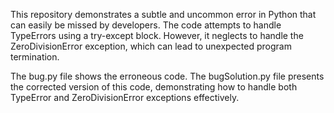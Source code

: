This repository demonstrates a subtle and uncommon error in Python that can easily be missed by developers.  The code attempts to handle TypeErrors using a try-except block. However, it neglects to handle the ZeroDivisionError exception, which can lead to unexpected program termination.

The bug.py file shows the erroneous code.  The bugSolution.py file presents the corrected version of this code, demonstrating how to handle both TypeError and ZeroDivisionError exceptions effectively.